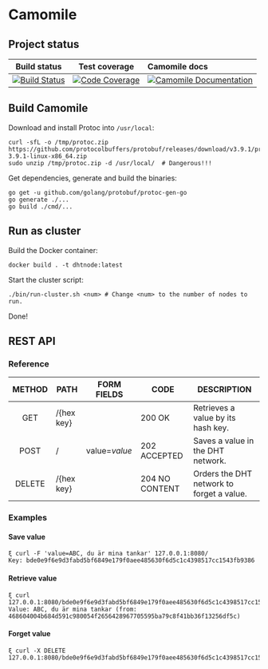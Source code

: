 Camomile
========

## Project status
| Build status | Test coverage | Camomile docs |
|:------------:|:-------------:|:--------------|
| [![Build Status](https://circleci.com/gh/optmzr/camomile.svg?style=svg)](https://circleci.com/gh/optmzr/camomile) | [![Code Coverage](https://codecov.io/gh/optmzr/camomile/branch/master/graph/badge.svg)](https://codecov.io/gh/optmzr/camomile) | [![Camomile Documentation](https://godoc.org/github.com/optmzr/camomile?status.svg)](https://godoc.org/github.com/optmzr/camomile) |

## Build Camomile
Download and install Protoc into `/usr/local`:
```
curl -sfL -o /tmp/protoc.zip https://github.com/protocolbuffers/protobuf/releases/download/v3.9.1/protoc-3.9.1-linux-x86_64.zip
sudo unzip /tmp/protoc.zip -d /usr/local/  # Dangerous!!!
```

Get dependencies, generate and build the binaries:
```
go get -u github.com/golang/protobuf/protoc-gen-go
go generate ./...
go build ./cmd/...
```

## Run as cluster
Build the Docker container:
```
docker build . -t dhtnode:latest
```

Start the cluster script:
```
./bin/run-cluster.sh <num> # Change <num> to the number of nodes to run.
```

Done!

## REST API
### Reference
| **METHOD** | **PATH**   | **FORM FIELDS** | **CODE**       | **DESCRIPTION**                           |
|:----------:|------------|-----------------|----------------|-------------------------------------------|
| GET        | /{hex key} |                 | 200 OK         | Retrieves a value by its hash key.        |
| POST       | /          | value=*value*   | 202 ACCEPTED   | Saves a value in the DHT network.         |
| DELETE     | /{hex key} |                 | 204 NO CONTENT | Orders the DHT network to forget a value. |

### Examples
#### Save value
```
ξ curl -F 'value=ABC, du är mina tankar' 127.0.0.1:8080/
Key: bde0e9f6e9d3fabd5bf6849e179f0aee485630f6d5c1c4398517cc1543fb9386
```

#### Retrieve value
```
ξ curl 127.0.0.1:8080/bde0e9f6e9d3fabd5bf6849e179f0aee485630f6d5c1c4398517cc1543fb9386
Value: ABC, du är mina tankar (from: 468604004b684d591c980054f2656428967705595ba79c8f41bb36f13256df5c)
```

#### Forget value
```
ξ curl -X DELETE 127.0.0.1:8080/bde0e9f6e9d3fabd5bf6849e179f0aee485630f6d5c1c4398517cc1543fb9386
```
